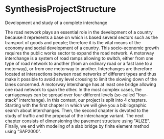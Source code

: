 # SynthesisProjectStructure
Development and study of a complete interchange 


The road network plays an essential role in the development of a country because it represents
a base on which is based several sectors such as the transport of goods and people; therefore it is
the vital means of the economy and social development of a country. This socio-economic growth
requires the public works sector to expand the road network.
A motorway interchange is a system of road ramps allowing to switch, either from one type of
road network to another (from an ordinary road or a fast lane to a motorway), or from one motorway
to another. Interchanges are therefore located at intersections between road networks of different
types and thus make it possible to avoid any level crossing to limit the slowing down of the lanes
concerned.
A motorway interchange has at least one bridge allowing one road network to span the
other. In the most complex cases, the carriageways can be spread over four different levels (so-called
"four-stack" interchange).
In this context, our project is split into 4 chapters. Starting with the first chapter in which
we will give you a bibliographic search about interchanges. Then, the second chapter is devoted
to the study of traffic and the proposal of the interchange variant. The next chapter consists of
dimensioning the pavement structure using "ALIZE". Finally, we end with modeling of a slab
bridge by finite element method using "SAP2000".
